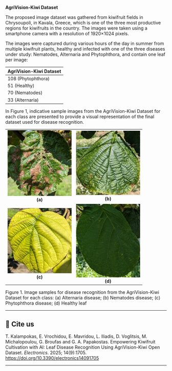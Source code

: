 **AgriVision-Kiwi Dataset**

The proposed image dataset was gathered from kiwifruit fields in Chrysoupoli, in Kavala, Greece, which is one of the three most productive regions for kiwifruits in the country. The images were taken using a smartphone camera with a resolution of 1920×1024 pixels.

The images were captured during various hours of the day in summer from multiple kiwifruit plants, healthy and infected with one of the three diseases under study: Nematodes, Alternaria and Phytophthora, and contain one leaf per image:

| AgriVision-Kiwi Dataset| 
|----------------|
| 108 (Phytophthora)|
| 51 (Healthy)        | 
| 70 (Nematodes)      | 
| 33 (Alternaria)     | 

In Figure 1, indicative sample images from the AgriVision-Kiwi Dataset for each class are presented to provide a visual representation of the final dataset used for disease recognition.

<table align="center">
  <tr>
    <td align="center"><img src="media/alternaria.jpg" width="200"><br><strong>(a)</strong></td>
    <td align="center"><img src="media/Nematodes.jpg" width="200"><br><strong>(b)</strong></td>
  </tr>
  <tr>
    <td align="center"><img src="media/Phytophthora.jpg" width="200"><br><strong>(c)</strong></td>
    <td align="center"><img src="media/healthy.jpg" width="200"><br><strong>(d)</strong></td>
  </tr>
</table>
Figure 1. Image samples for disease recognition from the AgriVision-Kiwi Dataset for each class: (a) Alternaria disease; (b) Nematodes disease; (c) Phytophthora disease; (d) Healthy leaf

---

## 📜 Cite us

T. Kalampokas, E. Vrochidou, E. Mavridou, L. Iliadis, D. Voglitsis, M. Michalopoulou, G. Broufas and G. A. Papakostas. Empowering Kiwifruit Cultivation with AI: Leaf Disease Recognition Using AgriVision-Kiwi Open Dataset. *Electronics*. 2025; 14(9):1705. https://doi.org/10.3390/electronics14091705

---

